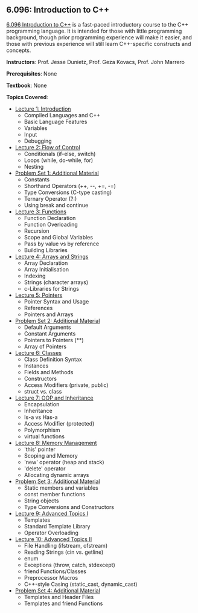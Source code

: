 ## 6.096: Introduction to C++

[6.096 Introduction to C++](https://ocw.mit.edu/courses/6-096-introduction-to-c-january-iap-2011/) is a fast-paced introductory course to the C++ programming language. It is intended for those with little programming background, though prior programming experience will make it easier, and those with previous experience will still learn C++-specific constructs and concepts.

**Instructors**: Prof. Jesse Dunietz, Prof. Geza Kovacs, Prof. John Marrero

**Prerequisites**: None

**Textbook**: None

**Topics Covered**:

* [Lecture 1: Introduction](https://ocw.mit.edu/courses/6-096-introduction-to-c-january-iap-2011/resources/mit6_096iap11_lec01/)
  * Compiled Languages and C++
  * Basic Language Features
  * Variables
  * Input
  * Debugging
* [Lecture 2: Flow of Control](https://ocw.mit.edu/courses/6-096-introduction-to-c-january-iap-2011/resources/mit6_096iap11_lec02/)
  * Conditionals (if-else, switch)
  * Loops (while, do-while, for)
  * Nesting
* [Problem Set 1: Additional Material](https://ocw.mit.edu/courses/6-096-introduction-to-c-january-iap-2011/resources/mit6_096iap11_assn01/)
  * Constants
  * Shorthand Operators (++, --, +=, -=)
  * Type Conversions (C-type casting)
  * Ternary Operator (?:)
  * Using break and continue
* [Lecture 3: Functions](https://ocw.mit.edu/courses/6-096-introduction-to-c-january-iap-2011/resources/mit6_096iap11_lec03/)
  * Function Declaration
  * Function Overloading
  * Recursion
  * Scope and Global Variables
  * Pass by value vs by reference
  * Building Libraries
* [Lecture 4: Arrays and Strings](https://ocw.mit.edu/courses/6-096-introduction-to-c-january-iap-2011/resources/mit6_096iap11_lec04/)
  * Array Declaration
  * Array Initialisation
  * Indexing
  * Strings (character arrays)
  * c-Libraries for Strings
* [Lecture 5: Pointers](https://ocw.mit.edu/courses/6-096-introduction-to-c-january-iap-2011/resources/mit6_096iap11_lec05/)
  * Pointer Syntax and Usage
  * References
  * Pointers and Arrays
* [Problem Set 2: Additional Material](https://ocw.mit.edu/courses/6-096-introduction-to-c-january-iap-2011/resources/mit6_096iap11_assn02/)
  * Default Arguments
  * Constant Arguments
  * Pointers to Pointers (**)
  * Array of Pointers
* [Lecture 6: Classes](https://ocw.mit.edu/courses/6-096-introduction-to-c-january-iap-2011/resources/mit6_096iap11_lec06/)
  * Class Definition Syntax
  * Instances
  * Fields and Methods
  * Constructors
  * Access Modifiers (private, public)
  * struct vs. class
* [Lecture 7: OOP and Inheritance](https://ocw.mit.edu/courses/6-096-introduction-to-c-january-iap-2011/resources/mit6_096iap11_lec07/)
  * Encapsulation
  * Inheritance
  * Is-a vs Has-a
  * Access Modifier (protected)
  * Polymorphism
  * virtual functions
* [Lecture 8: Memory Management](https://ocw.mit.edu/courses/6-096-introduction-to-c-january-iap-2011/resources/mit6_096iap11_lec08/)
  * 'this' pointer
  * Scoping and Memory
  * 'new' operator (heap and stack)
  * 'delete' operator
  * Allocating dynamic arrays
* [Problem Set 3: Additional Material](https://ocw.mit.edu/courses/6-096-introduction-to-c-january-iap-2011/resources/mit6_096iap11_assn03/)
  * Static members and variables
  * const member functions
  * String objects
  * Type Conversions and Constructors
* [Lecture 9: Advanced Topics I](https://ocw.mit.edu/courses/6-096-introduction-to-c-january-iap-2011/resources/mit6_096iap11_lec09/)
  * Templates
  * Standard Template Library
  * Operator Overloading
* [Lecture 10: Advanced Topics II](https://ocw.mit.edu/courses/6-096-introduction-to-c-january-iap-2011/resources/mit6_096iap11_lec10/)
  * File Handling (ifstream, ofstream)
  * Reading Strings (cin vs. getline)
  * enum
  * Exceptions (throw, catch, stdexcept)
  * friend Functions/Classes
  * Preprocessor Macros
  * C++-style Casing (static_cast, dynamic_cast)
* [Problem Set 4: Additional Material](https://ocw.mit.edu/courses/6-096-introduction-to-c-january-iap-2011/resources/mit6_096iap11_assn04/)
  * Templates and Header Files
  * Templates and friend Functions
    
